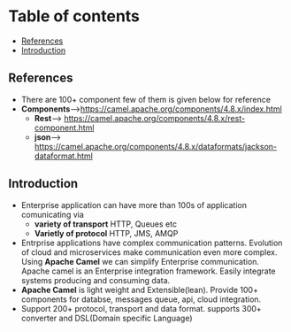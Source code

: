 # Table of contents
- [References](#references)
- [Introduction](#introduction)

## References 
- There are 100+ component few of them is given below for reference
- **Components**-->https://camel.apache.org/components/4.8.x/index.html
  - **Rest**--> https://camel.apache.org/components/4.8.x/rest-component.html
  - **json**--> https://camel.apache.org/components/4.8.x/dataformats/jackson-dataformat.html
## Introduction
- Enterprise application can have more than 100s of application comunicating via
   - **variety of transport**  HTTP, Queues etc
   - **Varietly of protocol**  HTTP, JMS, AMQP
- Entrprise applications have complex communication patterns. Evolution of cloud and microservices make communication even more complex. Using **Apache Camel** we can simplify Enterprise communication. Apache camel is an Enterprise integration framework. Easily integrate systems producing and consuming data.
- **Apache Camel** is light weight and Extensible(lean). Provide 100+ components for databse, messages queue, api, cloud integration.
- Support 200+ protocol, transport and data format. supports 300+ converter and DSL(Domain specific Language) 

